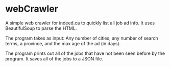 # webCrawler
A simple web crawler for indeed.ca to quickly list all job ad info. It uses BeautifulSoup to parse the HTML.

The program takes as input: Any number of cities, any number of search terms, a province, and the max age of the ad (in days).

The program prints out all of the jobs that have not been seen before by the program. It saves all of the jobs to a JSON file.
